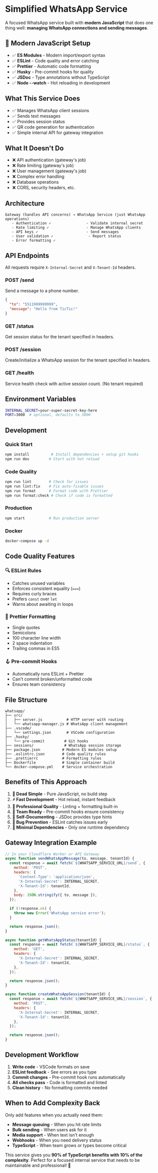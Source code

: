 # Simplified WhatsApp Service

A focused WhatsApp service built with **modern JavaScript** that does one thing well: **managing WhatsApp connections and sending messages**.

## 🚀 **Modern JavaScript Setup**

- ✅ **ES Modules** - Modern import/export syntax
- ✅ **ESLint** - Code quality and error catching
- ✅ **Prettier** - Automatic code formatting
- ✅ **Husky** - Pre-commit hooks for quality
- ✅ **JSDoc** - Type annotations without TypeScript
- ✅ **Node --watch** - Hot reloading in development

## What This Service Does

- ✅ Manages WhatsApp client sessions
- ✅ Sends text messages
- ✅ Provides session status
- ✅ QR code generation for authentication
- ✅ Simple internal API for gateway integration

## What It Doesn't Do

- ❌ API authentication (gateway's job)
- ❌ Rate limiting (gateway's job)
- ❌ User management (gateway's job)
- ❌ Complex error handling
- ❌ Database operations
- ❌ CORS, security headers, etc.

## Architecture

```
Gateway (handles API concerns) → WhatsApp Service (just WhatsApp operations)
   - Authentication ✓                - Validate internal secret
   - Rate limiting ✓                 - Manage WhatsApp clients
   - API keys ✓                      - Send messages
   - User validation ✓                - Report status
   - Error formatting ✓
```

## API Endpoints

All requests require `X-Internal-Secret` and `X-Tenant-Id` headers.

### POST /send

Send a message to a phone number.

```json
{
  "to": "5511999999999",
  "message": "Hello from TicTic!"
}
```

### GET /status

Get session status for the tenant specified in headers.

### POST /session

Create/initialize a WhatsApp session for the tenant specified in headers.

### GET /health

Service health check with active session count. (No tenant required)

## Environment Variables

```bash
INTERNAL_SECRET=your-super-secret-key-here
PORT=3000  # optional, defaults to 3000
```

## Development

### Quick Start

```bash
npm install          # Install dependencies + setup git hooks
npm run dev         # Start with hot reload
```

### Code Quality

```bash
npm run lint        # Check for issues
npm run lint:fix    # Fix auto-fixable issues
npm run format      # Format code with Prettier
npm run format:check # Check if code is formatted
```

### Production

```bash
npm start           # Run production server
```

### Docker

```bash
docker-compose up -d
```

## Code Quality Features

### 🔍 **ESLint Rules**

- Catches unused variables
- Enforces consistent equality (`===`)
- Requires curly braces
- Prefers `const` over `let`
- Warns about awaiting in loops

### 🎨 **Prettier Formatting**

- Single quotes
- Semicolons
- 100 character line width
- 2 space indentation
- Trailing commas in ES5

### 🪝 **Pre-commit Hooks**

- Automatically runs ESLint + Prettier
- Can't commit broken/unformatted code
- Ensures team consistency

## File Structure

```
whatsapp/
├── src/
│   ├── server.js           # HTTP server with routing
│   └── whatsapp-manager.js # WhatsApp client management
├── .vscode/
│   └── settings.json       # VSCode configuration
├── .husky/
│   └── pre-commit         # Git hooks
├── sessions/              # WhatsApp session storage
├── package.json          # Modern ES modules setup
├── .eslintrc.json        # Code quality rules
├── .prettierrc           # Formatting rules
├── Dockerfile            # Simple container build
└── docker-compose.yml    # Service orchestration
```

## Benefits of This Approach

1. **🧠 Dead Simple** - Pure JavaScript, no build step
2. **⚡ Fast Development** - Hot reload, instant feedback
3. **🔧 Professional Quality** - Linting + formatting built-in
4. **👥 Team Ready** - Pre-commit hooks ensure consistency
5. **📝 Self-Documenting** - JSDoc provides type hints
6. **🐛 Bug Prevention** - ESLint catches issues early
7. **💾 Minimal Dependencies** - Only one runtime dependency

## Gateway Integration Example

```javascript
// In your Cloudflare Worker or API Gateway
async function sendWhatsAppMessage(to, message, tenantId) {
  const response = await fetch(`${WHATSAPP_SERVICE_URL}/send`, {
    method: 'POST',
    headers: {
      'Content-Type': 'application/json',
      'X-Internal-Secret': INTERNAL_SECRET,
      'X-Tenant-Id': tenantId,
    },
    body: JSON.stringify({ to, message }),
  });

  if (!response.ok) {
    throw new Error('WhatsApp service error');
  }

  return response.json();
}

async function getWhatsAppStatus(tenantId) {
  const response = await fetch(`${WHATSAPP_SERVICE_URL}/status`, {
    method: 'GET',
    headers: {
      'X-Internal-Secret': INTERNAL_SECRET,
      'X-Tenant-Id': tenantId,
    },
  });

  return response.json();
}

async function createWhatsAppSession(tenantId) {
  const response = await fetch(`${WHATSAPP_SERVICE_URL}/session`, {
    method: 'POST',
    headers: {
      'X-Internal-Secret': INTERNAL_SECRET,
      'X-Tenant-Id': tenantId,
    },
  });

  return response.json();
}
```

## Development Workflow

1. **Write code** - VSCode formats on save
2. **ESLint feedback** - See errors as you type
3. **Commit changes** - Pre-commit hook runs automatically
4. **All checks pass** - Code is formatted and linted
5. **Clean history** - No formatting commits needed

## When to Add Complexity Back

Only add features when you actually need them:

- **Message queuing** - When you hit rate limits
- **Bulk sending** - When users ask for it
- **Media support** - When text isn't enough
- **Webhooks** - When you need delivery status
- **TypeScript** - When team grows or types become critical

This service gives you **90% of TypeScript benefits with 10% of the complexity**. Perfect for a focused internal service that needs to be maintainable and professional! 🚀
